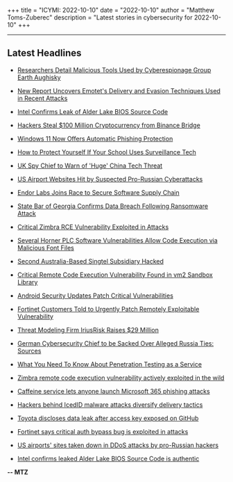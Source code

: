 +++
title = "ICYMI: 2022-10-10"
date = "2022-10-10"
author = "Matthew Toms-Zuberec"
description = "Latest stories in cybersecurity for 2022-10-10"
+++

---------------------------------------------------------------------------
## Latest Headlines
- [Researchers Detail Malicious Tools Used by Cyberespionage Group Earth Aughisky](https://thehackernews.com/2022/10/researchers-detail-malicious-tools-used.html)

- [New Report Uncovers Emotet's Delivery and Evasion Techniques Used in Recent Attacks](https://thehackernews.com/2022/10/new-report-uncovers-emotets-delivery.html)

- [Intel Confirms Leak of Alder Lake BIOS Source Code](https://thehackernews.com/2022/10/intel-confirms-leak-of-alder-lake-bios.html)

- [Hackers Steal $100 Million Cryptocurrency from Binance Bridge](https://thehackernews.com/2022/10/hackers-steal-100-million.html)

- [Windows 11 Now Offers Automatic Phishing Protection](https://www.wired.com/story/windows-11-automatic-phishing-protection/)

- [How to Protect Yourself If Your School Uses Surveillance Tech](https://www.wired.com/story/how-to-protect-yourself-school-surveillance-tech-privacy/)

- [UK Spy Chief to Warn of 'Huge' China Tech Threat](https://www.securityweek.com/uk-spy-chief-warn-huge-china-tech-threat)

- [US Airport Websites Hit by Suspected Pro-Russian Cyberattacks](https://www.securityweek.com/us-airport-websites-hit-suspected-pro-russian-cyberattacks)

- [Endor Labs Joins Race to Secure Software Supply Chain](https://www.securityweek.com/endor-labs-joins-race-secure-software-supply-chain)

- [State Bar of Georgia Confirms Data Breach Following Ransomware Attack](https://www.securityweek.com/state-bar-georgia-confirms-data-breach-following-ransomware-attack)

- [Critical Zimbra RCE Vulnerability Exploited in Attacks](https://www.securityweek.com/critical-zimbra-rce-vulnerability-exploited-attacks)

- [Several Horner PLC Software Vulnerabilities Allow Code Execution via Malicious Font Files](https://www.securityweek.com/several-horner-plc-software-vulnerabilities-allow-code-execution-malicious-font-files)

- [Second Australia-Based Singtel Subsidiary Hacked](https://www.securityweek.com/second-australia-based-singtel-subsidiary-hacked)

- [Critical Remote Code Execution Vulnerability Found in vm2 Sandbox Library](https://www.securityweek.com/critical-remote-code-execution-vulnerability-found-vm2-sandbox-library)

- [Android Security Updates Patch Critical Vulnerabilities](https://www.securityweek.com/android-security-updates-patch-critical-vulnerabilities)

- [Fortinet Customers Told to Urgently Patch Remotely Exploitable Vulnerability](https://www.securityweek.com/fortinet-customers-told-urgently-patch-remotely-exploitable-vulnerability)

- [Threat Modeling Firm IriusRisk Raises $29 Million](https://www.securityweek.com/threat-modeling-firm-iriusrisk-raises-29-million)

- [German Cybersecurity Chief to be Sacked Over Alleged Russia Ties: Sources](https://www.securityweek.com/german-cybersecurity-chief-be-sacked-over-alleged-russia-ties-sources)

- [What You Need To Know About Penetration Testing as a Service](https://cybersecuritynews.com/know-about-penetration-testing-as-a-service/)

- [Zimbra remote code execution vulnerability actively exploited in the wild](https://portswigger.net/daily-swig/zimbra-remote-code-execution-vulnerability-actively-exploited-in-the-wild)

- [Caffeine service lets anyone launch Microsoft 365 phishing attacks](https://www.bleepingcomputer.com/news/security/caffeine-service-lets-anyone-launch-microsoft-365-phishing-attacks/)

- [Hackers behind IcedID malware attacks diversify delivery tactics](https://www.bleepingcomputer.com/news/security/hackers-behind-icedid-malware-attacks-diversify-delivery-tactics/)

- [Toyota discloses data leak after access key exposed on GitHub](https://www.bleepingcomputer.com/news/security/toyota-discloses-data-leak-after-access-key-exposed-on-github/)

- [Fortinet says critical auth bypass bug is exploited in attacks](https://www.bleepingcomputer.com/news/security/fortinet-says-critical-auth-bypass-bug-is-exploited-in-attacks/)

- [US airports' sites taken down in DDoS attacks by pro-Russian hackers](https://www.bleepingcomputer.com/news/security/us-airports-sites-taken-down-in-ddos-attacks-by-pro-russian-hackers/)

- [Intel confirms leaked Alder Lake BIOS Source Code is authentic](https://www.bleepingcomputer.com/news/security/intel-confirms-leaked-alder-lake-bios-source-code-is-authentic/)

**-- MTZ**